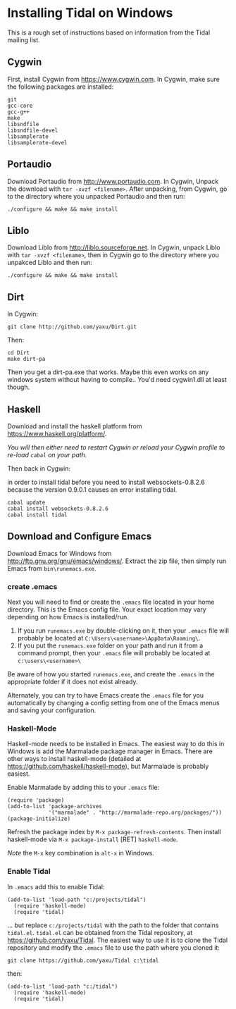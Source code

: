 # Installing Tidal on Windows

This is a rough set of instructions based on information from the Tidal 
mailing list.


## Cygwin
First, install Cygwin from https://www.cygwin.com. In Cygwin, make sure the
following packages are installed:

~~~~
git
gcc-core
gcc-g++
make
libsndfile
libsndfile-devel
libsamplerate
libsamplerate-devel
~~~~

## Portaudio

Download Portaudio from http://www.portaudio.com. In Cygwin, Unpack
the download with `tar -xvzf <filename>`. After unpacking, from Cygwin, go to the directory
where you unpacked Portaudio and then run:

~~~~
./configure && make && make install
~~~~

## Liblo

Download Liblo from http://liblo.sourceforge.net.
In Cygwin, unpack Liblo with `tar -xvzf <filename>`, then in Cygwin go to the directory where you
unpakced Liblo and then run:

~~~~
./configure && make && make install
~~~~

## Dirt

In Cygwin:

~~~~
git clone http://github.com/yaxu/Dirt.git
~~~~

Then:

~~~~
cd Dirt
make dirt-pa
~~~~

Then you get a dirt-pa.exe that works. Maybe this even works on any
windows system without having to compile.. You'd need cygwin1.dll at
least though.

## Haskell

Download and install the haskell platform from https://www.haskell.org/platform/.

*You will then either need to restart Cygwin or reload your Cygwin profile to re-load `cabal` on your path.*

Then back in Cygwin:

in order to install tidal before you need to install websockets-0.8.2.6 because the version 0.9.0.1 causes an error installing tidal.
~~~~
cabal update
cabal install websockets-0.8.2.6
cabal install tidal
~~~~

## Download and Configure Emacs

Download Emacs for Windows from http://ftp.gnu.org/gnu/emacs/windows/. Extract the zip file, then simply
run Emacs from `bin\runemacs.exe`.

### create .emacs

Next you will need to find or create the `.emacs` file located in your home directory. This is the Emacs config file. Your exact location may vary depending on how Emacs is installed/run. 

1. If you run `runemacs.exe` by double-clicking on it, then your `.emacs` file will probably be located at `C:\Users\<username>\AppData\Roaming\`. 
2. If you put the `runemacs.exe` folder on your path and run it from a command prompt, then your `.emacs` file will probably be located at `c:\users\<username>\`

Be aware of how you started `runemacs.exe`, and create the `.emacs` in the appropriate folder if it does not exist already. 

Alternately, you can try to have Emacs create the `.emacs` file for you automatically by changing a config setting from one of the Emacs menus and saving your configuration. 

### Haskell-Mode

Haskell-mode needs to be installed in Emacs. The easiest way to do this in Windows is add the Marmalade package manager in Emacs. There are other ways to install haskell-mode (detailed at https://github.com/haskell/haskell-mode), but Marmalade is probably easiest.

Enable Marmalade by adding this to your `.emacs` file:

~~~~
(require 'package)
(add-to-list 'package-archives
             '("marmalade" . "http://marmalade-repo.org/packages/"))
(package-initialize)
~~~~

Refresh the package index by `M-x package-refresh-contents`. Then install haskell-mode via `M-x package-install` [RET] `haskell-mode`.

*Note* the `M-x` key combination is `alt-x` in Windows.

### Enable Tidal

In `.emacs` add this to enable Tidal:

~~~~
(add-to-list 'load-path "c:/projects/tidal")
  (require 'haskell-mode)
  (require 'tidal)
~~~~

... but replace `c:/projects/tidal` with the path to the folder that contains `tidal.el`. `tidal.el` can be obtained from the Tidal repository, at https://github.com/yaxu/Tidal. The easiest way to use it is to clone the Tidal repository and modify the `.emacs` file to use the path where you cloned it:

~~~~
git clone https://github.com/yaxu/Tidal c:\tidal
~~~~

then:

~~~~
(add-to-list 'load-path "c:/tidal")
  (require 'haskell-mode)
  (require 'tidal)
~~~~





